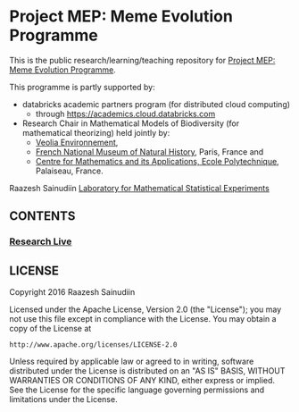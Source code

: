# Project MEP: Meme Evolution Programme

This is the public research/learning/teaching repository for [Project MEP: Meme Evolution Programme](http://lamastex.org).

This programme is partly supported by:

* databricks academic partners program (for distributed cloud computing) 
	* through https://academics.cloud.databricks.com
* Research Chair in Mathematical Models of Biodiversity (for mathematical theorizing) held jointly by:
	* [Veolia Environnement](http://en.wikipedia.org/wiki/Veolia_Environnement), 
	* [French National Museum of Natural History](http://www.mnhn.fr/fr), Paris, France and 
	* [Centre for Mathematics and its Applications, Ecole Polytechnique](http://www.cmap.polytechnique.fr/), Palaiseau, France.

Raazesh Sainudiin
[Laboratory for Mathematical Statistical Experiments](http://lamastex.org)

## CONTENTS
### [Research Live](research/README.md)

## LICENSE

Copyright 2016 Raazesh Sainudiin 

Licensed under the Apache License, Version 2.0 (the "License");
you may not use this file except in compliance with the License.
You may obtain a copy of the License at

    http://www.apache.org/licenses/LICENSE-2.0

Unless required by applicable law or agreed to in writing, software
distributed under the License is distributed on an "AS IS" BASIS,
WITHOUT WARRANTIES OR CONDITIONS OF ANY KIND, either express or implied.
See the License for the specific language governing permissions and
limitations under the License.

